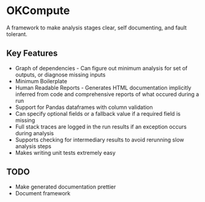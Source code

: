 # OKCompute
A framework to make analysis stages clear, self documenting, and fault tolerant.

## Key Features

 * Graph of dependencies - Can figure out minimum analysis for set of outputs, or diagnose missing inputs
 * Minimum Boilerplate
 * Human Readable Reports - Generates HTML documentation implicitly inferred from code and comprehensive reports of what occured during a run
 * Support for Pandas dataframes with column validation
 * Can specify optional fields or a fallback value if a required field is missing
 * Full stack traces are logged in the run results if an exception occurs during analysis
 * Supports checking for intermediary results to avoid rerunning slow analysis steps
 * Makes writing unit tests extremely easy

## TODO
 * Make generated documentation prettier
 * Document framework

